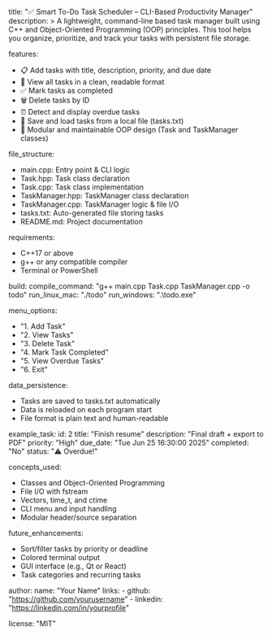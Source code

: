 title: "✅ Smart To-Do Task Scheduler – CLI-Based Productivity Manager"
description: >
  A lightweight, command-line based task manager built using C++ and Object-Oriented Programming (OOP) principles.
  This tool helps you organize, prioritize, and track your tasks with persistent file storage.

features:
  - 📋 Add tasks with title, description, priority, and due date
  - 🔎 View all tasks in a clean, readable format
  - ✅ Mark tasks as completed
  - 🗑️ Delete tasks by ID
  - ⏰ Detect and display overdue tasks
  - 💾 Save and load tasks from a local file (tasks.txt)
  - 🧠 Modular and maintainable OOP design (Task and TaskManager classes)

file_structure:
  - main.cpp: Entry point & CLI logic
  - Task.hpp: Task class declaration
  - Task.cpp: Task class implementation
  - TaskManager.hpp: TaskManager class declaration
  - TaskManager.cpp: TaskManager logic & file I/O
  - tasks.txt: Auto-generated file storing tasks
  - README.md: Project documentation

requirements:
  - C++17 or above
  - g++ or any compatible compiler
  - Terminal or PowerShell

build:
  compile_command: "g++ main.cpp Task.cpp TaskManager.cpp -o todo"
  run_linux_mac: "./todo"
  run_windows: ".\\todo.exe"

menu_options:
  - "1. Add Task"
  - "2. View Tasks"
  - "3. Delete Task"
  - "4. Mark Task Completed"
  - "5. View Overdue Tasks"
  - "6. Exit"

data_persistence:
  - Tasks are saved to tasks.txt automatically
  - Data is reloaded on each program start
  - File format is plain text and human-readable

example_task:
  id: 2
  title: "Finish resume"
  description: "Final draft + export to PDF"
  priority: "High"
  due_date: "Tue Jun 25 16:30:00 2025"
  completed: "No"
  status: "⚠️ Overdue!"

concepts_used:
  - Classes and Object-Oriented Programming
  - File I/O with fstream
  - Vectors, time_t, and ctime
  - CLI menu and input handling
  - Modular header/source separation

future_enhancements:
  - Sort/filter tasks by priority or deadline
  - Colored terminal output
  - GUI interface (e.g., Qt or React)
  - Task categories and recurring tasks

author:
  name: "Your Name"
  links:
    - github: "https://github.com/yourusername"
    - linkedin: "https://linkedin.com/in/yourprofile"

license: "MIT"
